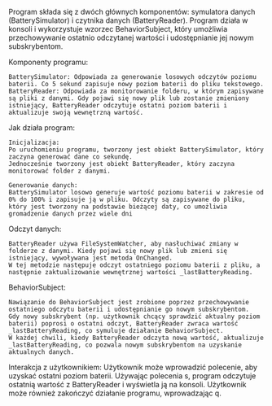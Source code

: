 Program składa się z dwóch głównych komponentów: symulatora danych (BatterySimulator) i czytnika danych (BatteryReader). Program działa w konsoli i wykorzystuje wzorzec BehaviorSubject, który umożliwia przechowywanie ostatnio odczytanej wartości i udostępnianie jej nowym subskrybentom.

Komponenty programu:

    BatterySimulator: Odpowiada za generowanie losowych odczytów poziomu baterii. Co 5 sekund zapisuje nowy poziom baterii do pliku tekstowego.
    BatteryReader: Odpowiada za monitorowanie folderu, w którym zapisywane są pliki z danymi. Gdy pojawi się nowy plik lub zostanie zmieniony istniejący, BatteryReader odczytuje ostatni poziom baterii i aktualizuje swoją wewnętrzną wartość.

Jak działa program:

    Inicjalizacja:
    Po uruchomieniu programu, tworzony jest obiekt BatterySimulator, który zaczyna generować dane co sekundę.
    Jednocześnie tworzony jest obiekt BatteryReader, który zaczyna monitorować folder z danymi.

    Generowanie danych:
    BatterySimulator losowo generuje wartość poziomu baterii w zakresie od 0% do 100% i zapisuje ją w pliku. Odczyty są zapisywane do pliku, który jest tworzony na podstawie bieżącej daty, co umożliwia gromadzenie danych przez wiele dni

Odczyt danych:

    BatteryReader używa FileSystemWatcher, aby nasłuchiwać zmiany w folderze z danymi. Kiedy pojawi się nowy plik lub zmieni się istniejący, wywoływana jest metoda OnChanged.
    W tej metodzie następuje odczyt ostatniego poziomu baterii z pliku, a następnie zaktualizowanie wewnętrznej wartości _lastBatteryReading.

BehaviorSubject:

    Nawiązanie do BehaviorSubject jest zrobione poprzez przechowywanie ostatniego odczytu baterii i udostępnianie go nowym subskrybentom.
    Gdy nowy subskrybent (np. użytkownik chcący sprawdzić aktualny poziom baterii) poprosi o ostatni odczyt, BatteryReader zwraca wartość _lastBatteryReading, co symuluje działanie BehaviorSubject.
    W każdej chwili, kiedy BatteryReader odczyta nową wartość, aktualizuje _lastBatteryReading, co pozwala nowym subskrybentom na uzyskanie aktualnych danych.

Interakcja z użytkownikiem:
    Użytkownik może wprowadzić polecenie, aby uzyskać ostatni poziom baterii. Używając polecenia s, program odczytuje ostatnią wartość z BatteryReader i wyświetla ją na konsoli.
    Użytkownik może również zakończyć działanie programu, wprowadzając q.
